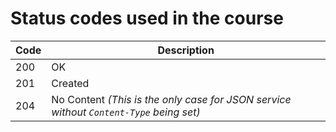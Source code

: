 # Status codes used in the course

Code | Description
--- | ---
200 | OK
201 | Created
204 | No Content *(This is the only case for JSON service without `Content-Type` being set)*
